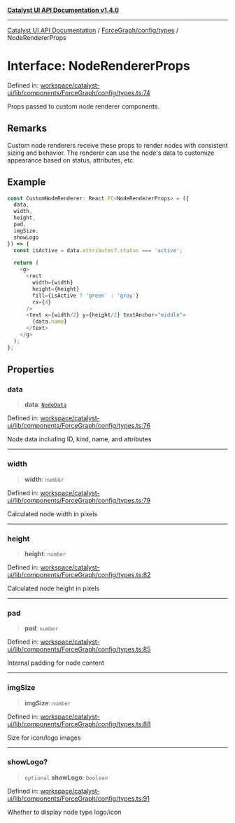 [**Catalyst UI API Documentation v1.4.0**](../../../../README.md)

---

[Catalyst UI API Documentation](../../../../README.md) / [ForceGraph/config/types](../README.md) / NodeRendererProps

# Interface: NodeRendererProps

Defined in: [workspace/catalyst-ui/lib/components/ForceGraph/config/types.ts:74](https://github.com/TheBranchDriftCatalyst/catalyst-ui/blob/main/lib/components/ForceGraph/config/types.ts#L74)

Props passed to custom node renderer components.

## Remarks

Custom node renderers receive these props to render nodes with consistent
sizing and behavior. The renderer can use the node's data to customize
appearance based on status, attributes, etc.

## Example

```typescript
const CustomNodeRenderer: React.FC<NodeRendererProps> = ({
  data,
  width,
  height,
  pad,
  imgSize,
  showLogo
}) => {
  const isActive = data.attributes?.status === 'active';

  return (
    <g>
      <rect
        width={width}
        height={height}
        fill={isActive ? 'green' : 'gray'}
        rx={4}
      />
      <text x={width/2} y={height/2} textAnchor="middle">
        {data.name}
      </text>
    </g>
  );
};
```

## Properties

### data

> **data**: [`NodeData`](../../../types/interfaces/NodeData.md)

Defined in: [workspace/catalyst-ui/lib/components/ForceGraph/config/types.ts:76](https://github.com/TheBranchDriftCatalyst/catalyst-ui/blob/main/lib/components/ForceGraph/config/types.ts#L76)

Node data including ID, kind, name, and attributes

---

### width

> **width**: `number`

Defined in: [workspace/catalyst-ui/lib/components/ForceGraph/config/types.ts:79](https://github.com/TheBranchDriftCatalyst/catalyst-ui/blob/main/lib/components/ForceGraph/config/types.ts#L79)

Calculated node width in pixels

---

### height

> **height**: `number`

Defined in: [workspace/catalyst-ui/lib/components/ForceGraph/config/types.ts:82](https://github.com/TheBranchDriftCatalyst/catalyst-ui/blob/main/lib/components/ForceGraph/config/types.ts#L82)

Calculated node height in pixels

---

### pad

> **pad**: `number`

Defined in: [workspace/catalyst-ui/lib/components/ForceGraph/config/types.ts:85](https://github.com/TheBranchDriftCatalyst/catalyst-ui/blob/main/lib/components/ForceGraph/config/types.ts#L85)

Internal padding for node content

---

### imgSize

> **imgSize**: `number`

Defined in: [workspace/catalyst-ui/lib/components/ForceGraph/config/types.ts:88](https://github.com/TheBranchDriftCatalyst/catalyst-ui/blob/main/lib/components/ForceGraph/config/types.ts#L88)

Size for icon/logo images

---

### showLogo?

> `optional` **showLogo**: `boolean`

Defined in: [workspace/catalyst-ui/lib/components/ForceGraph/config/types.ts:91](https://github.com/TheBranchDriftCatalyst/catalyst-ui/blob/main/lib/components/ForceGraph/config/types.ts#L91)

Whether to display node type logo/icon
